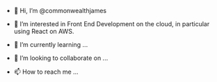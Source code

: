 - 👋 Hi, I’m @commonwealthjames

- 👀 I’m interested in Front End Development on the cloud, in particular using React on AWS.

- 🌱 I’m currently learning ...

- 💞️ I’m looking to collaborate on ...
- 📫 How to reach me ...

<!---
commonwealthjames/commonwealthjames is a ✨ special ✨ repository because its `README.md` (this file) appears on your GitHub profile.
You can click the Preview link to take a look at your changes.
--->
